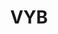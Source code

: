 ---
ee_id_thing: '4484'
site: '1'
type: '2'
inv_num: 2019-042
add_credit:
url: 2019-042-vyb
title: VYB
year: '2019'
display_year: '2019'
medium: IQDemy Premium UV ink on IKEA LINNMON table tops
dims: 118 x 59
pitch:
ps:
live_url:
youtube:
related_code:
imgs: vyb-2019-042-db---oTXc.jpg
subheading:
download:
commission:
related:
layout: things-i-made
---